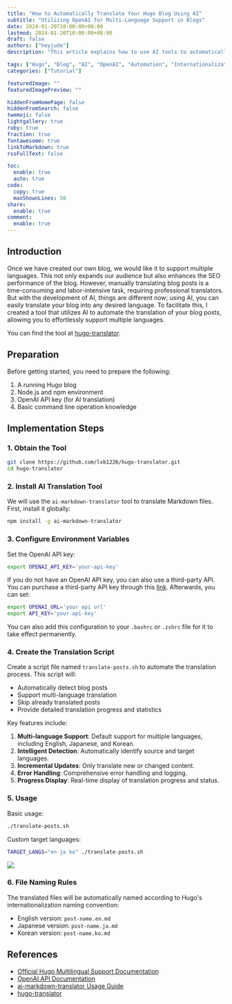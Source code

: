 ```yaml
---
title: "How to Automatically Translate Your Hugo Blog Using AI"
subtitle: "Utilizing OpenAI for Multi-Language Support in Blogs"
date: 2024-01-20T10:00:00+08:00
lastmod: 2024-01-20T10:00:00+08:00
draft: false
authors: ["heyjude"] 
description: "This article explains how to use AI tools to automatically translate your Hugo blog into multiple languages, achieving the internationalization of your blog."

tags: ["Hugo", "Blog", "AI", "OpenAI", "Automation", "Internationalization", "i18n"]
categories: ["Tutorial"]

featuredImage: ""
featuredImagePreview: ""

hiddenFromHomePage: false
hiddenFromSearch: false
twemoji: false
lightgallery: true
ruby: true
fraction: true
fontawesome: true
linkToMarkdown: true
rssFullText: false

toc:
  enable: true
  auto: true
code:
  copy: true
  maxShownLines: 50
share:
  enable: true
comment:
  enable: true
---
```


## Introduction

Once we have created our own blog, we would like it to support multiple languages. This not only expands our audience but also enhances the SEO performance of the blog. However, manually translating blog posts is a time-consuming and labor-intensive task, requiring professional translators. But with the development of AI, things are different now; using AI, you can easily translate your blog into any desired language. To facilitate this, I created a tool that utilizes AI to automate the translation of your blog posts, allowing you to effortlessly support multiple languages.

You can find the tool at [hugo-translator](https://github.com/lxb1226/hugo-translator).

## Preparation

Before getting started, you need to prepare the following:

1. A running Hugo blog
2. Node.js and npm environment
3. OpenAI API key (for AI translation)
4. Basic command line operation knowledge

## Implementation Steps

### 1. Obtain the Tool

```bash
git clone https://github.com/lxb1226/hugo-translator.git
cd hugo-translator
```

### 2. Install AI Translation Tool

We will use the `ai-markdown-translator` tool to translate Markdown files. First, install it globally:

```bash
npm install -g ai-markdown-translator
```

### 3. Configure Environment Variables

Set the OpenAI API key:

```bash
export OPENAI_API_KEY='your-api-key'
```
If you do not have an OpenAI API key, you can also use a third-party API. You can purchase a third-party API key through this [link](https://aihubmix.com?aff=jqnC).
Afterwards, you can set:
```bash
export OPENAI_URL='your api url'
export API_KEY='your-api-key'
```

You can also add this configuration to your `.bashrc` or `.zshrc` file for it to take effect permanently.

### 4. Create the Translation Script

Create a script file named `translate-posts.sh` to automate the translation process. This script will:

- Automatically detect blog posts
- Support multi-language translation
- Skip already translated posts
- Provide detailed translation progress and statistics

Key features include:

1. **Multi-language Support**: Default support for multiple languages, including English, Japanese, and Korean.
2. **Intelligent Detection**: Automatically identify source and target languages.
3. **Incremental Updates**: Only translate new or changed content.
4. **Error Handling**: Comprehensive error handling and logging.
5. **Progress Display**: Real-time display of translation progress and status.

### 5. Usage

Basic usage:

```bash
./translate-posts.sh
```

Custom target languages:

```bash
TARGET_LANGS="en ja ko" ./translate-posts.sh
```
![](https://img.music-poster.art/2025/06/332de26f29f6f15ea703b5e8feae913e.png)

### 6. File Naming Rules

The translated files will be automatically named according to Hugo's internationalization naming convention:

- English version: `post-name.en.md`
- Japanese version: `post-name.ja.md`
- Korean version: `post-name.ko.md`

## References

- [Official Hugo Multilingual Support Documentation](https://gohugo.io/content-management/multilingual/)
- [OpenAI API Documentation](https://platform.openai.com/docs/api-reference)
- [ai-markdown-translator Usage Guide](https://github.com/h7ml/ai-markdown-translator)
- [hugo-translator](https://github.com/lxb1226/hugo-translator)